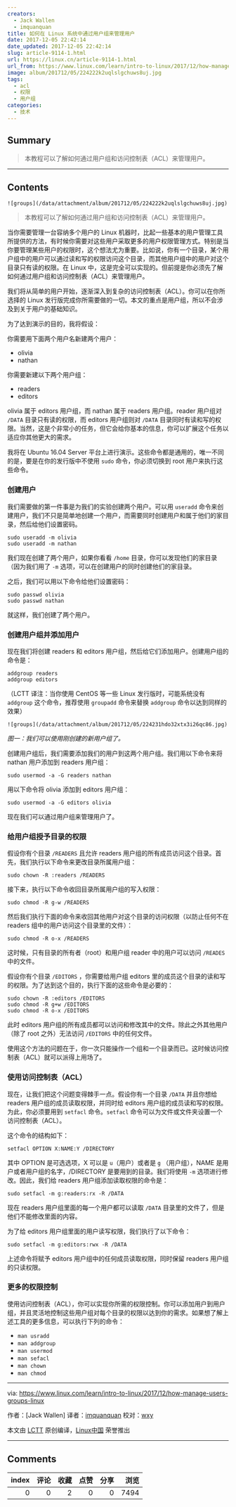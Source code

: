 ```yaml
---
creators:
  - Jack Wallen
  - imquanquan
title: 如何在 Linux 系统中通过用户组来管理用户
date: 2017-12-05 22:42:14
date_updated: 2017-12-05 22:42:14
slug: article-9114-1.html
url: https://linux.cn/article-9114-1.html
url_from: https://www.linux.com/learn/intro-to-linux/2017/12/how-manage-users-groups-linux
image: album/201712/05/224222k2uqlslgchuws8uj.jpg
tags:
  - acl
  - 权限
  - 用户组
categories:
  - 技术
---
```


## Summary

> 本教程可以了解如何通过用户组和访问控制表（ACL）来管理用户。

***

<!-- more -->

## Contents

`![groups](/data/attachment/album/201712/05/224222k2uqlslgchuws8uj.jpg)`

> 
> 本教程可以了解如何通过用户组和访问控制表（ACL）来管理用户。
> 
> 
> 

当你需要管理一台容纳多个用户的 Linux 机器时，比起一些基本的用户管理工具所提供的方法，有时候你需要对这些用户采取更多的用户权限管理方式。特别是当你要管理某些用户的权限时，这个想法尤为重要。比如说，你有一个目录，某个用户组中的用户可以通过读和写的权限访问这个目录，而其他用户组中的用户对这个目录只有读的权限。在 Linux 中，这是完全可以实现的。但前提是你必须先了解如何通过用户组和访问控制表（ACL）来管理用户。

我们将从简单的用户开始，逐渐深入到复杂的访问控制表（ACL）。你可以在你所选择的 Linux 发行版完成你所需要做的一切。本文的重点是用户组，所以不会涉及到关于用户的基础知识。

为了达到演示的目的，我将假设：

你需要用下面两个用户名新建两个用户：

* olivia
* nathan

你需要新建以下两个用户组：

* readers
* editors

olivia 属于 editors 用户组，而 nathan 属于 readers 用户组。reader 用户组对 `/DATA` 目录只有读的权限，而 editors 用户组则对 `/DATA` 目录同时有读和写的权限。当然，这是个非常小的任务，但它会给你基本的信息，你可以扩展这个任务以适应你其他更大的需求。

我将在 Ubuntu 16.04 Server 平台上进行演示。这些命令都是通用的，唯一不同的是，要是在你的发行版中不使用 `sudo` 命令，你必须切换到 root 用户来执行这些命令。

### 创建用户

我们需要做的第一件事是为我们的实验创建两个用户。可以用 `useradd` 命令来创建用户，我们不只是简单地创建一个用户，而需要同时创建用户和属于他们的家目录，然后给他们设置密码。

```shell
sudo useradd -m olivia
sudo useradd -m nathan
```

我们现在创建了两个用户，如果你看看 `/home` 目录，你可以发现他们的家目录（因为我们用了 `-m` 选项，可以在创建用户的同时创建他们的家目录。

之后，我们可以用以下命令给他们设置密码：

```shell
sudo passwd olivia
sudo passwd nathan
```

就这样，我们创建了两个用户。

### 创建用户组并添加用户

现在我们将创建 readers 和 editors 用户组，然后给它们添加用户。创建用户组的命令是：

```shell
addgroup readers
addgroup editors
```

（LCTT 译注：当你使用 CentOS 等一些 Linux 发行版时，可能系统没有 `addgroup` 这个命令，推荐使用 `groupadd` 命令来替换 `addgroup` 命令以达到同样的效果）

`![groups](/data/attachment/album/201712/05/224231hdo32xtx3i26qc86.jpg)`

*图一：我们可以使用刚创建的新用户组了。*

创建用户组后，我们需要添加我们的用户到这两个用户组。我们用以下命令来将 nathan 用户添加到 readers 用户组：

```shell
sudo usermod -a -G readers nathan
```

用以下命令将 olivia 添加到 editors 用户组：

```shell
sudo usermod -a -G editors olivia
```

现在我们可以通过用户组来管理用户了。

### 给用户组授予目录的权限

假设你有个目录 `/READERS` 且允许 readers 用户组的所有成员访问这个目录。首先，我们执行以下命令来更改目录所属用户组：

```shell
sudo chown -R :readers /READERS 
```

接下来，执行以下命令收回目录所属用户组的写入权限：

```shell
sudo chmod -R g-w /READERS
```

然后我们执行下面的命令来收回其他用户对这个目录的访问权限（以防止任何不在 readers 组中的用户访问这个目录里的文件）：

```shell
sudo chmod -R o-x /READERS
```

这时候，只有目录的所有者（root）和用户组 reader 中的用户可以访问 `/READES` 中的文件。

假设你有个目录 `/EDITORS` ，你需要给用户组 editors 里的成员这个目录的读和写的权限。为了达到这个目的，执行下面的这些命令是必要的：

```shell
sudo chown -R :editors /EDITORS
sudo chmod -R g+w /EDITORS
sudo chmod -R o-x /EDITORS
```

此时 editors 用户组的所有成员都可以访问和修改其中的文件。除此之外其他用户（除了 root 之外）无法访问 `/EDITORS` 中的任何文件。

使用这个方法的问题在于，你一次只能操作一个组和一个目录而已。这时候访问控制表（ACL）就可以派得上用场了。

### 使用访问控制表（ACL）

现在，让我们把这个问题变得棘手一点。假设你有一个目录 `/DATA` 并且你想给 readers 用户组的成员读取权限，并同时给 editors 用户组的成员读和写的权限。为此，你必须要用到 `setfacl` 命令。`setfacl` 命令可以为文件或文件夹设置一个访问控制表（ACL）。

这个命令的结构如下：

```shell
setfacl OPTION X:NAME:Y /DIRECTORY
```

其中 OPTION 是可选选项，X 可以是 `u`（用户）或者是 `g` （用户组），NAME 是用户或者用户组的名字，/DIRECTORY 是要用到的目录。我们将使用 `-m` 选项进行修改。因此，我们给 readers 用户组添加读取权限的命令是：

```shell
sudo setfacl -m g:readers:rx -R /DATA
```

现在 readers 用户组里面的每一个用户都可以读取 `/DATA` 目录里的文件了，但是他们不能修改里面的内容。

为了给 editors 用户组里面的用户读写权限，我们执行了以下命令：

```shell
sudo setfacl -m g:editors:rwx -R /DATA 
```

上述命令将赋予 editors 用户组中的任何成员读取权限，同时保留 readers 用户组的只读权限。

### 更多的权限控制

使用访问控制表（ACL），你可以实现你所需的权限控制。你可以添加用户到用户组，并且灵活地控制这些用户组对每个目录的权限以达到你的需求。如果想了解上述工具的更多信息，可以执行下列的命令：

* `man usradd`
* `man addgroup`
* `man usermod`
* `man sefacl`
* `man chown`
* `man chmod`

---

via: <https://www.linux.com/learn/intro-to-linux/2017/12/how-manage-users-groups-linux>

作者：[Jack Wallen] 译者：[imquanquan](https://github.com/imquanquan) 校对：[wxy](https://github.com/wxy)

本文由 [LCTT](https://github.com/LCTT/TranslateProject) 原创编译，[Linux中国](https://linux.cn/) 荣誉推出

***

## Comments


|   index |   评论 |   收藏 |   点赞 |   分享 |   浏览 |
|--------:|-------:|-------:|-------:|-------:|-------:|
|       0 |      0 |      2 |      0 |      0 |   7494 |
